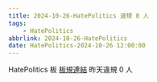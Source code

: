```yaml
---
title: 2024-10-26-HatePolitics 違規 0 人
tags:
    - HatePolitics
abbrlink: 2024-10-26-HatePolitics
date: HatePolitics-2024-10-26 12:00:00
---
```

HatePolitics 板 [板規連結](https://www.ptt.cc/bbs/HatePolitics/M.1617115262.A.D60.html)
昨天違規 0 人
